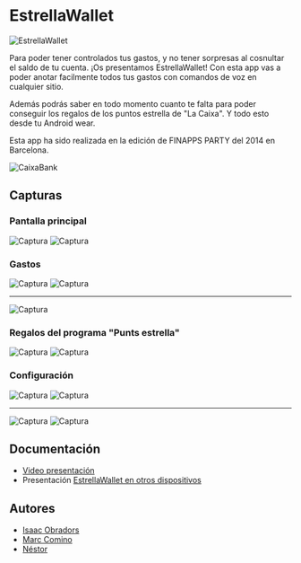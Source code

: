 # EstrellaWallet
![EstrellaWallet](material/readme/main.png)

Para poder tener controlados tus gastos, y no tener sorpresas al cosnultar el saldo de tu cuenta. ¡Os presentamos EstrellaWallet! Con esta app vas a poder anotar facilmente todos tus gastos con comandos de voz en cualquier sitio.

Además podrás saber en todo momento cuanto te falta para poder conseguir los regalos de los puntos estrella de "La Caixa". Y todo esto desde tu Android wear.

Esta app ha sido realizada en la edición de FINAPPS PARTY del 2014 en Barcelona.

![CaixaBank](material/readme/caixabank.jpg)

## Capturas

### Pantalla principal
![Captura](material/screenshots/main1.png)
![Captura](material/screenshots/main2.png)

### Gastos
![Captura](material/screenshots/addExpense.png)
![Captura](material/screenshots/addExpense2.png)

---

![Captura](material/screenshots/yourExpenses.png)

### Regalos del programa "Punts estrella"
![Captura](material/screenshots/choose_wants.png)
![Captura](material/screenshots/yourWants1.png)

### Configuración
![Captura](material/screenshots/config1.png)
![Captura](material/screenshots/config2.png)

---

![Captura](material/screenshots/config3.png)
![Captura](material/screenshots/config4.png)




## Documentación
- [Video presentación](http://www.youtube.com)
- Presentación [EstrellaWallet en otros dispositivos](https://docs.google.com/presentation/d/1a_kOwYgRdA_nI4ZQO8BZANhKkCqGqaT9pUHFUQs6Zkg/edit)

## Autores
- [Isaac Obradors](https://github.com/isaacobradors)
- [Marc Comino](https://github.com/marccomino)
- [Néstor ](https://github.com/nmaletm)
